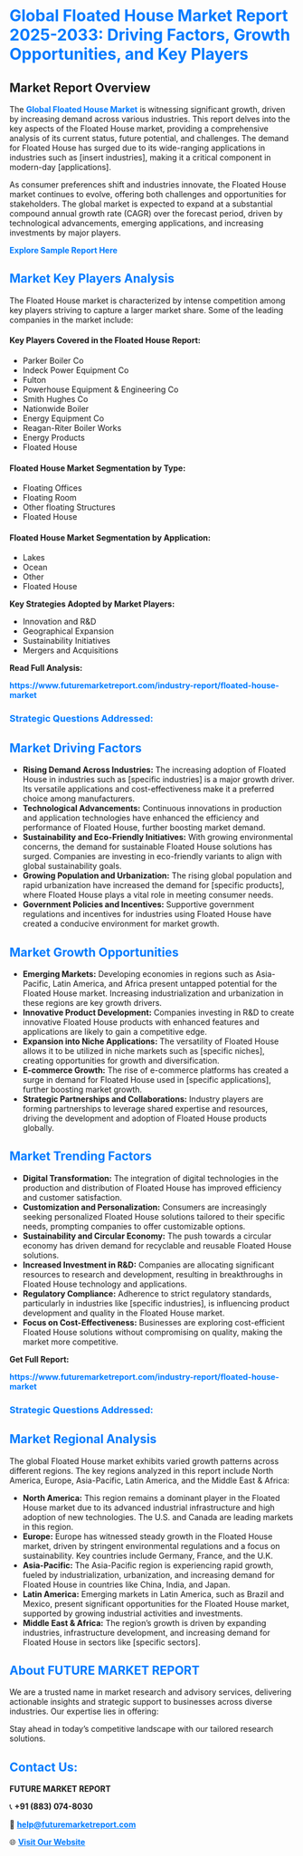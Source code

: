<h1 style="color: #007BFF;">Global Floated House Market Report 2025-2033: Driving Factors, Growth Opportunities, and Key Players</h1>

<section id="overview">
<h2>Market Report Overview</h2>
<p>The <a href="https://www.futuremarketreport.com/industry-report/floated-house-market" style="color: #007BFF; text-decoration: none;"><strong>Global Floated House Market</strong></a> is witnessing significant growth, driven by increasing demand across various industries. This report delves into the key aspects of the Floated House market, providing a comprehensive analysis of its current status, future potential, and challenges. The demand for Floated House has surged due to its wide-ranging applications in industries such as [insert industries], making it a critical component in modern-day [applications].</p>
<p>As consumer preferences shift and industries innovate, the Floated House market continues to evolve, offering both challenges and opportunities for stakeholders. The global market is expected to expand at a substantial compound annual growth rate (CAGR) over the forecast period, driven by technological advancements, emerging applications, and increasing investments by major players.</p>
</section>

<section id="overview">
<p><a href="https://www.futuremarketreport.com/request-sample/reportId=100777" style="color: #007BFF; text-decoration: none;"><strong>Explore Sample Report Here</strong></a></p>
</section>

<section id="key-players">
<h2 style="color: #007BFF;">Market Key Players Analysis</h2>
<p>The Floated House market is characterized by intense competition among key players striving to capture a larger market share. Some of the leading companies in the market include:</p>
<h4>Key Players Covered in the Floated House Report:</h4>
<ul><li>Parker Boiler Co</li><li>Indeck Power Equipment Co</li><li>Fulton</li><li>Powerhouse Equipment &amp; Engineering Co</li><li>Smith Hughes Co</li><li>Nationwide Boiler</li><li>Energy Equipment Co</li><li>Reagan-Riter Boiler Works</li><li>Energy Products</li><li>Floated House</li></ul>
<h4>Floated House Market Segmentation by Type:</h4>
<ul><li>Floating Offices</li><li>Floating Room</li><li>Other floating Structures</li><li>Floated House</li></ul>

<h4>Floated House Market Segmentation by Application:</h4>
<ul><li>Lakes</li><li>Ocean</li><li>Other</li><li>Floated House</li></ul>
<p><strong>Key Strategies Adopted by Market Players:</strong></p>
<ul>
<li>Innovation and R&D</li>
<li>Geographical Expansion</li>
<li>Sustainability Initiatives</li>
<li>Mergers and Acquisitions</li>
</ul>
</section>

<section>
<p><strong>Read Full Analysis: </strong></p><a href="https://www.futuremarketreport.com/industry-report/floated-house-market" style="color: #007BFF; text-decoration: none;"><strong>https://www.futuremarketreport.com/industry-report/floated-house-market</strong></a>
<h3 style="color: #007BFF;">Strategic Questions Addressed:</h3>
</section>

<section id="driving-factors">
<h2 style="color: #007BFF;">Market Driving Factors</h2>
<ul>
<li><strong>Rising Demand Across Industries:</strong> The increasing adoption of Floated House in industries such as [specific industries] is a major growth driver. Its versatile applications and cost-effectiveness make it a preferred choice among manufacturers.</li>
<li><strong>Technological Advancements:</strong> Continuous innovations in production and application technologies have enhanced the efficiency and performance of Floated House, further boosting market demand.</li>
<li><strong>Sustainability and Eco-Friendly Initiatives:</strong> With growing environmental concerns, the demand for sustainable Floated House solutions has surged. Companies are investing in eco-friendly variants to align with global sustainability goals.</li>
<li><strong>Growing Population and Urbanization:</strong> The rising global population and rapid urbanization have increased the demand for [specific products], where Floated House plays a vital role in meeting consumer needs.</li>
<li><strong>Government Policies and Incentives:</strong> Supportive government regulations and incentives for industries using Floated House have created a conducive environment for market growth.</li>
</ul>
</section>

<section id="growth-opportunities">
<h2 style="color: #007BFF;">Market Growth Opportunities</h2>
<ul>
<li><strong>Emerging Markets:</strong> Developing economies in regions such as Asia-Pacific, Latin America, and Africa present untapped potential for the Floated House market. Increasing industrialization and urbanization in these regions are key growth drivers.</li>
<li><strong>Innovative Product Development:</strong> Companies investing in R&D to create innovative Floated House products with enhanced features and applications are likely to gain a competitive edge.</li>
<li><strong>Expansion into Niche Applications:</strong> The versatility of Floated House allows it to be utilized in niche markets such as [specific niches], creating opportunities for growth and diversification.</li>
<li><strong>E-commerce Growth:</strong> The rise of e-commerce platforms has created a surge in demand for Floated House used in [specific applications], further boosting market growth.</li>
<li><strong>Strategic Partnerships and Collaborations:</strong> Industry players are forming partnerships to leverage shared expertise and resources, driving the development and adoption of Floated House products globally.</li>
</ul>
</section>

<section id="trending-factors">
<h2 style="color: #007BFF;">Market Trending Factors</h2>
<ul>
<li><strong>Digital Transformation:</strong> The integration of digital technologies in the production and distribution of Floated House has improved efficiency and customer satisfaction.</li>
<li><strong>Customization and Personalization:</strong> Consumers are increasingly seeking personalized Floated House solutions tailored to their specific needs, prompting companies to offer customizable options.</li>
<li><strong>Sustainability and Circular Economy:</strong> The push towards a circular economy has driven demand for recyclable and reusable Floated House solutions.</li>
<li><strong>Increased Investment in R&D:</strong> Companies are allocating significant resources to research and development, resulting in breakthroughs in Floated House technology and applications.</li>
<li><strong>Regulatory Compliance:</strong> Adherence to strict regulatory standards, particularly in industries like [specific industries], is influencing product development and quality in the Floated House market.</li>
<li><strong>Focus on Cost-Effectiveness:</strong> Businesses are exploring cost-efficient Floated House solutions without compromising on quality, making the market more competitive.</li>
</ul>
</section>

<section>
<p><strong>Get Full Report: </strong></p><a href="https://www.futuremarketreport.com/industry-report/floated-house-market" style="color: #007BFF; text-decoration: none;"><strong>https://www.futuremarketreport.com/industry-report/floated-house-market</strong></a>
<h3 style="color: #007BFF;">Strategic Questions Addressed:</h3>
</section>


<section id="regional-analysis">
<h2 style="color: #007BFF;">Market Regional Analysis</h2>
<p>The global Floated House market exhibits varied growth patterns across different regions. The key regions analyzed in this report include North America, Europe, Asia-Pacific, Latin America, and the Middle East & Africa:</p>
<ul>
<li><strong>North America:</strong> This region remains a dominant player in the Floated House market due to its advanced industrial infrastructure and high adoption of new technologies. The U.S. and Canada are leading markets in this region.</li>
<li><strong>Europe:</strong> Europe has witnessed steady growth in the Floated House market, driven by stringent environmental regulations and a focus on sustainability. Key countries include Germany, France, and the U.K.</li>
<li><strong>Asia-Pacific:</strong> The Asia-Pacific region is experiencing rapid growth, fueled by industrialization, urbanization, and increasing demand for Floated House in countries like China, India, and Japan.</li>
<li><strong>Latin America:</strong> Emerging markets in Latin America, such as Brazil and Mexico, present significant opportunities for the Floated House market, supported by growing industrial activities and investments.</li>
<li><strong>Middle East & Africa:</strong> The region’s growth is driven by expanding industries, infrastructure development, and increasing demand for Floated House in sectors like [specific sectors].</li>
</ul>
</section>

<footer>
<h2 style="color: #007BFF;">About FUTURE MARKET REPORT</h2>
<p>We are a trusted name in market research and advisory services, delivering actionable insights and strategic support to businesses across diverse industries. Our expertise lies in offering:</p>

<p>Stay ahead in today’s competitive landscape with our tailored research solutions.</p>

<h2 style="color: #007BFF;">Contact Us:</h2>
<p><strong>FUTURE MARKET REPORT</strong></p>
<p>📞 <strong>+91 (883) 074-8030</strong></p>
<p>📧 <strong><a href="mailto:help@futuremarketreport.com" style="color: #007BFF;">help@futuremarketreport.com</a></strong></p>
<p>🌐 <strong><a href="https://www.futuremarketreport.com/" style="color: #007BFF;">Visit Our Website</a></strong></p>
</footer>